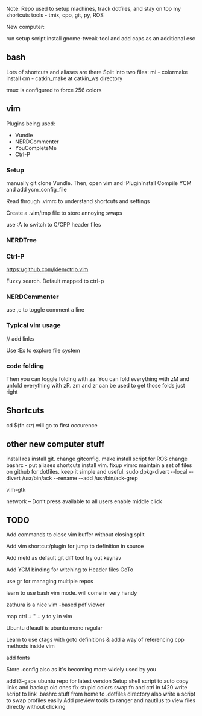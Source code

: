 Note: Repo used to setup machines, track dotfiles, and stay on top my shortcuts
tools - tmix, cpp, git, py, ROS

New computer:

run setup script
install gnome-tweak-tool and add caps as an additional esc

## bash ##
Lots of shortcuts and aliases are there
Split into two files:
mi - colormake install
cm - catkin_make at catkin_ws directory

tmux is configured to force 256 colors

## vim ##

Plugins being used:
* Vundle
* NERDCommenter
* YouCompleteMe
* Ctrl-P

### Setup ###

manually git clone Vundle. Then, open vim and :PluginInstall
Compile YCM and add ycm_config_file

Read through .vimrc to understand shortcuts and settings

Create a .vim/tmp file to store annoying swaps

use :A to switch to C/CPP header files

### NERDTree ###

### Ctrl-P ###
https://github.com/kien/ctrlp.vim

Fuzzy search.
Default mapped to ctrl-p

### NERDCommenter ###
use ,c to toggle comment a line

### Typical vim usage ###
// add links

Use :Ex to explore file system

### code folding ###
Then you can toggle folding with za. You can fold everything with zM and unfold everything with zR. zm and zr can be used to get those folds just right

## Shortcuts ##
cd $(fn *str*) will go to first occurence

## other new computer stuff ##

install ros
install git. change gitconfig.
make install script for ROS
change bashrc - put aliases shortcuts
install vim.  fixup vimrc
maintain a set of files on github for dotfiles. keep it simple and useful.
sudo dpkg-divert --local --divert /usr/bin/ack --rename --add /usr/bin/ack-grep 

vim-gtk

network – Don’t press available to all users
enable middle click

## TODO ##
Add commands to close vim buffer without closing split

Add vim shortcut/plugin for jump to definition in source

Add meld as default git diff tool
try out keynav

Add YCM binding for witching to Header files GoTo

use gr for managing multiple repos

learn to use bash vim mode. will come in very handy

zathura is a nice vim -based pdf viewer

map ctrl + " + y to y in vim

Ubuntu dfeault is ubuntu mono regular

Learn to use ctags with goto definitions & 
add a way of referencing cpp methods inside vim

add fonts

Store .config also as it's becoming more widely used by you

add i3-gaps ubuntu repo for latest version
Setup shell script to auto copy links and backup old ones
fix stupid colors
swap fn and ctrl in t420
write script to link .bashrc stuff from home to .dotfiles directory
also write a script to swap profiles easily
Add preview tools to ranger and nautilus to view files directly without clicking
